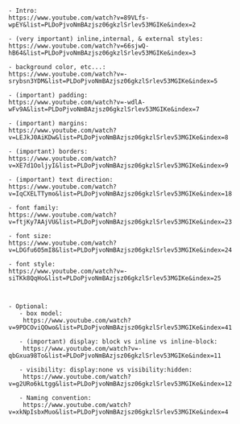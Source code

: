     - Intro:
    https://www.youtube.com/watch?v=89VLfs-wpEY&list=PLDoPjvoNmBAzjsz06gkzlSrlev53MGIKe&index=2

    - (very important) inline,internal, & external styles:
    https://www.youtube.com/watch?v=66sjwQ-hB64&list=PLDoPjvoNmBAzjsz06gkzlSrlev53MGIKe&index=3

    - background color, etc...:
    https://www.youtube.com/watch?v=-srybsn3YDM&list=PLDoPjvoNmBAzjsz06gkzlSrlev53MGIKe&index=5

    - (important) padding:
    https://www.youtube.com/watch?v=-wdlA-wFv9A&list=PLDoPjvoNmBAzjsz06gkzlSrlev53MGIKe&index=7

    - (important) margins:
    https://www.youtube.com/watch?v=LEJkJ0AiKDw&list=PLDoPjvoNmBAzjsz06gkzlSrlev53MGIKe&index=8

    - (important) borders:
    https://www.youtube.com/watch?v=XE7d1OoljyI&list=PLDoPjvoNmBAzjsz06gkzlSrlev53MGIKe&index=9

    - (important) text direction:
    https://www.youtube.com/watch?v=IqCXELTTymo&list=PLDoPjvoNmBAzjsz06gkzlSrlev53MGIKe&index=18

    - font family:
    https://www.youtube.com/watch?v=ftjKy7AAjVU&list=PLDoPjvoNmBAzjsz06gkzlSrlev53MGIKe&index=23

    - font size:
    https://www.youtube.com/watch?v=LDGfu6O5mI8&list=PLDoPjvoNmBAzjsz06gkzlSrlev53MGIKe&index=24

    - font style:
    https://www.youtube.com/watch?v=-siTKk8QqHo&list=PLDoPjvoNmBAzjsz06gkzlSrlev53MGIKe&index=25



    - Optional:
       - box model:
        https://www.youtube.com/watch?v=9PDCOviQOwo&list=PLDoPjvoNmBAzjsz06gkzlSrlev53MGIKe&index=41

       - (important) display: block vs inline vs inline-block:
        https://www.youtube.com/watch?v=-qbGxua98To&list=PLDoPjvoNmBAzjsz06gkzlSrlev53MGIKe&index=11

       - visibility: display:none vs visibility:hidden:
        https://www.youtube.com/watch?v=g2URo6kLtgg&list=PLDoPjvoNmBAzjsz06gkzlSrlev53MGIKe&index=12

       - Naming convention:
        https://www.youtube.com/watch?v=xkNpIsbxMuo&list=PLDoPjvoNmBAzjsz06gkzlSrlev53MGIKe&index=4
